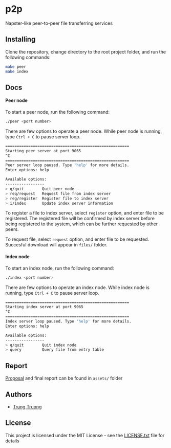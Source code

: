 # p2p

Napster-like peer-to-peer file transferring services

## Installing

Clone the repository, change directory to the root project folder, and run the following commands:
```sh
make peer
make index
```

## Docs
#### Peer node

To start a peer node, run the following command:
```sh
./peer <port number>
```

There are few options to operate a peer node. While peer node is running, type `Ctrl + C` to pause server loop.

```sh
======================================================
Starting peer server at port 9065
^C
======================================================
Peer server loop paused. Type 'help' for more details.
Enter options: help

Available options:
-----------------
> q/quit        Quit peer node
> req/request   Request file from index server
> reg/register  Register file to index server
> i/index       Update index server information
```

To register a file to index server, select `register` option, and enter file to be registered. The registered file will be confirmed by index server before being registered to the system, which can be further requested by other peers.

To request file, select `request` option, and enter file to be requested. Succesful download will appear in `files/` folder.

#### Index node
To start an index node, run the following command:
```sh
./index <port number>
```

There are few options to operate an index node. While index node is running, type `Ctrl + C` to pause server loop.

```sh
======================================================
Starting index server at port 9065
^C
======================================================
Index server loop paused. Type 'help' for more details.
Enter options: help

Available options:
-----------------
> q/quit        Quit index node
> query         Query file from entry table
```

## Report
[Proposal](assets/proposal.pdf) and final report can be found in `assets/` folder

## Authors

* [Trung Truong](https://github.com/ttrung149)

## License

This project is licensed under the MIT License - see the [LICENSE.txt](LICENSE.txt) file for details
